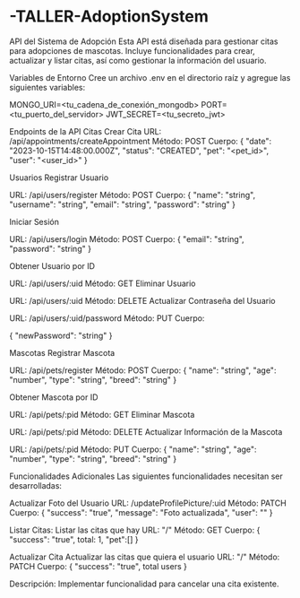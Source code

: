 # -TALLER-AdoptionSystem

API del Sistema de Adopción
Esta API está diseñada para gestionar citas para adopciones de mascotas. Incluye funcionalidades para crear, actualizar y listar citas, así como gestionar la información del usuario.

Variables de Entorno
Cree un archivo .env en el directorio raíz y agregue las siguientes variables:

MONGO_URI=<tu_cadena_de_conexión_mongodb>
PORT=<tu_puerto_del_servidor>
JWT_SECRET=<tu_secreto_jwt>


Endpoints de la API
Citas
Crear Cita
URL: /api/appointments/createAppointment
Método: POST
Cuerpo:
{
  "date": "2023-10-15T14:48:00.000Z",
  "status": "CREATED",
  "pet": "<pet_id>",
  "user": "<user_id>"
}


Usuarios
Registrar Usuario

URL: /api/users/register
Método: POST
Cuerpo:
{
  "name": "string",
  "username": "string",
  "email": "string",
  "password": "string"
}


Iniciar Sesión

URL: /api/users/login
Método: POST
Cuerpo:
{
  "email": "string",
  "password": "string"
}

Obtener Usuario por ID

URL: /api/users/:uid
Método: GET
Eliminar Usuario

URL: /api/users/:uid
Método: DELETE
Actualizar Contraseña del Usuario

URL: /api/users/:uid/password
Método: PUT
Cuerpo:

{
  "newPassword": "string"
}

Mascotas
Registrar Mascota

URL: /api/pets/register
Método: POST
Cuerpo:
{
  "name": "string",
  "age": "number",
  "type": "string",
  "breed": "string"
}

Obtener Mascota por ID

URL: /api/pets/:pid
Método: GET
Eliminar Mascota

URL: /api/pets/:pid
Método: DELETE
Actualizar Información de la Mascota

URL: /api/pets/:pid
Método: PUT
Cuerpo:
{
  "name": "string",
  "age": "number",
  "type": "string",
  "breed": "string"
}


Funcionalidades Adicionales
Las siguientes funcionalidades necesitan ser desarrolladas:

Actualizar Foto del Usuario
URL: /updateProfilePicture/:uid
Método: PATCH
Cuerpo:
{
  "success": "true",
  "message": "Foto actualizada",
  "user": ""
}

Listar Citas:
Listar las citas que hay
URL: "/"
Método: GET
Cuerpo:
{
  "success": "true",
  total: 1,
  "pet":[]
}

Actualizar Cita
Actualizar las citas que quiera el usuario
URL: "/"
Método: PATCH
Cuerpo:
{
  "success": "true",
  total
  users
}


Descripción: Implementar funcionalidad para cancelar una cita existente.
